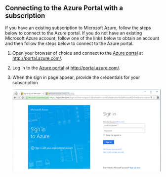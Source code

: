 
<!--
includes/sql-database-include-getting-started-v12portal-gettings-an-account.md

Latest Freshness check:  2016-04-11 , carlrab.

As of circa 2016-04-11, the following topics might include this include:
articles/sql-database/sql-database-get-started-tutorial.md

## Connecting to the Azure Portal with a subscription

-->
## Connecting to the Azure Portal with a subscription

If you have an existing subscription to Microsoft Azure, follow the steps below to connect to the Azure portal. If you do not have an existing Microsoft Azure account, follow one of the links below to obtain an account and then follow the steps below to connect to the Azure portal.

1. Open your browser of choice and connect to the [Azure portal](https://portal.azure.com/) at http://portal.azure.com/.

1. Log in to the [Azure portal](https://portal.azure.com/) at http://portal.azure.com/.

2. When the sign in page appear, provide the credentials for your subscription

   ![login][1]

<!-- Image references. -->

[1]: ./media/sql-database-getting-started-tutorial/login.png




<!--

-->
